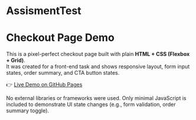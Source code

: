 # AssismentTest

# Checkout Page Demo

This is a pixel-perfect checkout page built with plain **HTML + CSS (Flexbox + Grid)**.  
It was created for a front-end task and shows responsive layout, form input states, order summary, and CTA button states.

👉 [Live Demo on GitHub Pages](https://username.github.io/checkout-demo/)

No external libraries or frameworks were used. Only minimal JavaScript is included to demonstrate UI state changes (e.g., form validation, order summary toggle).
